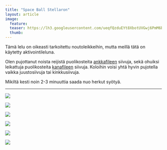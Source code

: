 ```yaml
---
title: "Space Ball Stellaron"
layout: article
image:
  feature:
  teaser: https://lh3.googleusercontent.com/ueqfQzduEYt8XbotUVGwj6PmM6bbNvA2eA6UQFF9RQV5ymyk7xNIsJtapaQP8Al033QFNW8sF86PeGoU998wBSejuMwRe-czuluuMK8IFLsaRwi4Ym4uyEftsCo2ybuKRtLfdkk5eY5SoAzDb4ZU61sjMOKrCCcCqAjPOxU2rT8Xr-iP5vDTMHuMBdQ0cQ0wIX0TRDEnRLC9bYPVRb9QcbWjajSw2xCAj-uEt-LLGl_hs72mcGUiON8cybCZuGA_J5U5DRyzuk__U4-KF-owxXY03s9MKfhjq-fxE0EOjUfM2Q2By7yE0pPNvX-lmoyi_J3ZVdSpK-eczLV3x_4AcIcBJRVWluRkXKsLZQlygwLnROa8951HX8OhIPl7up8AMeSP9MXdS7Ny_qv1ovfTU7Dk9E7dE0H43knti62aojS8Eczusntv1-8QtedaXBQE_rOwjA9h7bMoBTNjwjhilwQSLJIQgRjQWhbHNoUVku2h4a_i_yTo6UdrRQlH7tx3gz68D-wym6r1-Tj2b0pTPqEPSyegt40u-2GjUHdf934=w245
  thumb:
---
```


Tämä lelu on oikeasti tarkoitettu noutoleikkeihin, mutta meillä tätä on käytetty aktivointileluna.

Olen pujottanut noista reijistä puolikosteita [ankkafileen](http://clk.tradedoubler.com/click?p(240480)a(2526211)g(21401374)url(https://www.mustijamirri.fi/brit-care-let-s-bite-ankanrinta-80-g-018621-1))  siivuja, sekä ohuiksi leikattuja puolikosteita [kanafileen](http://clk.tradedoubler.com/click?p(210840)a(2526211)g(19927404)url(http://www.zooplus.fi/shop/koirat/luut/puruliuskat/rocco/171756)) siivuja. Koloihin voisi yhtä hyvin pujotella vaikka juustosiivuja tai kinkkusiivuja.

Mikiltä kesti noin 2-3 minuuttia saada nuo herkut syötyä.

---

[![](https://lh3.googleusercontent.com/1J12BOiquvhU8YAy6N-2cW4yvXHg96TajytjY5mCZ6jAN0C5P-6o3Ew1VjBt79Cbh6z_6ZAKx9z2M5k6oSI5ZFvQpGdWp8BhK7L6zTJ9y_k4nZC6JxsurR_MFLR1mX7hR5ymLD70OhOQjBL6Rkz69RJPeq5tZAnvD2NPxRA4lIoPV-iYfSCXfLMrAFcd3iSM8QFF-xZBwc6on-WB8osUEtD6oIfDb30mMePcKkGCOAYaoyJVXHLttDZuHaYDT1eGEBvTQDquFVyKmn0AEXVB7mZ4u8K8stAxeuoWCWZ1_fjH50KCUn0Uu2hd3NH7QZEHrLDk3NQ0VRHwooogxLGDDrhBM622Ar_Hpc3WvcJRa0BBC8Gue5RRHL3ZE_L9mcVjtPJpNUhO1wVLby0zytQVY7I7grMhWyOIwAAWKgJ-JxRtSRMyWOpnOqG2gDmf6OHRFfHqLO3WK0bmBKZlPlCrwC007gcZT56n88ISDsdw1npeyrD5ixQMlNxG-LaC_tmcf8g78oVZuTeMcVpF07ZlEg7CreRfCfCVsU3dCQLZ_Ok=w800)](https://lh3.googleusercontent.com/1J12BOiquvhU8YAy6N-2cW4yvXHg96TajytjY5mCZ6jAN0C5P-6o3Ew1VjBt79Cbh6z_6ZAKx9z2M5k6oSI5ZFvQpGdWp8BhK7L6zTJ9y_k4nZC6JxsurR_MFLR1mX7hR5ymLD70OhOQjBL6Rkz69RJPeq5tZAnvD2NPxRA4lIoPV-iYfSCXfLMrAFcd3iSM8QFF-xZBwc6on-WB8osUEtD6oIfDb30mMePcKkGCOAYaoyJVXHLttDZuHaYDT1eGEBvTQDquFVyKmn0AEXVB7mZ4u8K8stAxeuoWCWZ1_fjH50KCUn0Uu2hd3NH7QZEHrLDk3NQ0VRHwooogxLGDDrhBM622Ar_Hpc3WvcJRa0BBC8Gue5RRHL3ZE_L9mcVjtPJpNUhO1wVLby0zytQVY7I7grMhWyOIwAAWKgJ-JxRtSRMyWOpnOqG2gDmf6OHRFfHqLO3WK0bmBKZlPlCrwC007gcZT56n88ISDsdw1npeyrD5ixQMlNxG-LaC_tmcf8g78oVZuTeMcVpF07ZlEg7CreRfCfCVsU3dCQLZ_Ok=s0)

[![](https://lh3.googleusercontent.com/TnuEWcUcStItTyR1LdhxYlKKZJ3a7ao9GWpQ8wLkCSwUdvDvdR9gpt4Q-ZlADMHcfYYgIrRb_ASh4OfBxKghAiVM6F7Co8A_xhe3ZAU5Jm3S4gHOOBrxTXaUYjdJXp-qs9hpvg0Nwl0I8CqNvVaoFTQbXjDQ7iCF5ZWP6mjQA087bD0RBiKUocJ_ncWIIJeANRNpwmT83Y5sBgGDjmX0taWEIj3dyleIn1n43y1ganPwb2_b7Rku2D2p08z4T3Yc28eIlUJgSE3kyb_-cAfque5dWr3CPUJmXfCy7vPhBjyO7TC3AJsTj-IxFlZ6kCMoEcmmn6DbN75aZXdkshvjW9rVOHprplwsRTxqdw_C4pYmcpNcBOFDZTEi5zfngMsb-FYXjQpoURIEJMMEGgt1uCz20FSbnNQ2gUYMB6Vb6ax6S060WuUny9rZyK_RejC867pur24OUxXRvIGI1NtfmqMPszKGD5wMWc8xjTW69J-PT53iSkdbOu9a96IVtWwtH2OS5knuEOJGnlZDQ9dmDmeIHnV5gqdYjlPK9gd4b1A=w800)](https://lh3.googleusercontent.com/TnuEWcUcStItTyR1LdhxYlKKZJ3a7ao9GWpQ8wLkCSwUdvDvdR9gpt4Q-ZlADMHcfYYgIrRb_ASh4OfBxKghAiVM6F7Co8A_xhe3ZAU5Jm3S4gHOOBrxTXaUYjdJXp-qs9hpvg0Nwl0I8CqNvVaoFTQbXjDQ7iCF5ZWP6mjQA087bD0RBiKUocJ_ncWIIJeANRNpwmT83Y5sBgGDjmX0taWEIj3dyleIn1n43y1ganPwb2_b7Rku2D2p08z4T3Yc28eIlUJgSE3kyb_-cAfque5dWr3CPUJmXfCy7vPhBjyO7TC3AJsTj-IxFlZ6kCMoEcmmn6DbN75aZXdkshvjW9rVOHprplwsRTxqdw_C4pYmcpNcBOFDZTEi5zfngMsb-FYXjQpoURIEJMMEGgt1uCz20FSbnNQ2gUYMB6Vb6ax6S060WuUny9rZyK_RejC867pur24OUxXRvIGI1NtfmqMPszKGD5wMWc8xjTW69J-PT53iSkdbOu9a96IVtWwtH2OS5knuEOJGnlZDQ9dmDmeIHnV5gqdYjlPK9gd4b1A=s0)

[![](https://lh3.googleusercontent.com/Aliycm5z3rNdb1Yx6Yctiy4QW-zT9AvTuEoMVClTG93A0G6KDHqDBt2_FYiddMCxePgiywxSWlTeeb3yxJ8rTudTeHhhFLJP6r71_2ngF10bloYed9BYqUCvMmmOLuKxvhQcXAhNAocYMBl_RC9FPRYBCwEAe5FSP8qv_ZDEIn55-Aojnj0LxD7OQxsHIJBHf2pgSLtILXKufWD2qUu3qgEiaAbO8DROp7sib94slDanBAZvQ24EmkuHNL7GzbF6zziYTByrbX_1iYad-hu132RhUvnbn1SS-Bg1iS7bGSO1QiWNenaI--1g-_56NwiX43vqvaBfba9OBNF8tTEqHL4wP39kRuVAB4u9K7MqnS-mcd6KWtn_fA1UtS59wMrrxKAcxxxlcanbNWXum3iHQl9cgzLQGZCfYc-W8vc1etZ67chGLUBG5nDBlLLkP-owaMdL-UfPEMkycl-T2aYMeUPSb_lc0-WddoV8sTI-1DwPi1f7Qfx4hHHm2gSAda_gKdmX6SrCxJ8y67kgQirg2EalcI5gPhqKlTytOmpSMfo=w800)](https://lh3.googleusercontent.com/Aliycm5z3rNdb1Yx6Yctiy4QW-zT9AvTuEoMVClTG93A0G6KDHqDBt2_FYiddMCxePgiywxSWlTeeb3yxJ8rTudTeHhhFLJP6r71_2ngF10bloYed9BYqUCvMmmOLuKxvhQcXAhNAocYMBl_RC9FPRYBCwEAe5FSP8qv_ZDEIn55-Aojnj0LxD7OQxsHIJBHf2pgSLtILXKufWD2qUu3qgEiaAbO8DROp7sib94slDanBAZvQ24EmkuHNL7GzbF6zziYTByrbX_1iYad-hu132RhUvnbn1SS-Bg1iS7bGSO1QiWNenaI--1g-_56NwiX43vqvaBfba9OBNF8tTEqHL4wP39kRuVAB4u9K7MqnS-mcd6KWtn_fA1UtS59wMrrxKAcxxxlcanbNWXum3iHQl9cgzLQGZCfYc-W8vc1etZ67chGLUBG5nDBlLLkP-owaMdL-UfPEMkycl-T2aYMeUPSb_lc0-WddoV8sTI-1DwPi1f7Qfx4hHHm2gSAda_gKdmX6SrCxJ8y67kgQirg2EalcI5gPhqKlTytOmpSMfo=s0)

[![](https://lh3.googleusercontent.com/reZbnYkArgdSi45yjtqYkBXBzGopg8U6_fIZQ6VDPzSJRSM1MkUXSFTfw901NINdGtoLUDmxkw0x61_PkQmmeC0Apcix1z-TjpOpsM6Noso4Ia4iszh1-M1r80yDf1RUp7J4QtJ9BjqqXBTTDj6Jjtt_wSjLBHKcRlR_ijXIuoEYP1Qu4wcUuDeE6l7uoA9btfuWcfKZ8R4fXbxGeJD1w1Uo7gJzQ5brsdCZe3QwjzZfE3MsRpEwMbbpjiBUkY5acBtIwrxWST2i_FR4MzBl6kk4SLNYWoTU-xhQVxTdSbfzUTdguq4HlOfu5CotZ5Fji5oLM5nSetuOUj0Hf8qtQo37Kc7fF8zYsIQzSC75kauzQGCfMa7Q8srQNew_UxHqfIFalpifqkG-KXeokLiZk-8YBU9OIM8SKBp81qeJoHKi9Mxy4nd7jvhL7Zro-RyIKApkr9o9ckjDtQFk-Lye4Ta9hP3WICAnPNynxU_nbBUQuVXjxRu4U4taWUFo-tBN9STMJWhauBZ6hKLDAgGvx2ZVj6U73tByn1awAC4owMA=w800)](https://lh3.googleusercontent.com/reZbnYkArgdSi45yjtqYkBXBzGopg8U6_fIZQ6VDPzSJRSM1MkUXSFTfw901NINdGtoLUDmxkw0x61_PkQmmeC0Apcix1z-TjpOpsM6Noso4Ia4iszh1-M1r80yDf1RUp7J4QtJ9BjqqXBTTDj6Jjtt_wSjLBHKcRlR_ijXIuoEYP1Qu4wcUuDeE6l7uoA9btfuWcfKZ8R4fXbxGeJD1w1Uo7gJzQ5brsdCZe3QwjzZfE3MsRpEwMbbpjiBUkY5acBtIwrxWST2i_FR4MzBl6kk4SLNYWoTU-xhQVxTdSbfzUTdguq4HlOfu5CotZ5Fji5oLM5nSetuOUj0Hf8qtQo37Kc7fF8zYsIQzSC75kauzQGCfMa7Q8srQNew_UxHqfIFalpifqkG-KXeokLiZk-8YBU9OIM8SKBp81qeJoHKi9Mxy4nd7jvhL7Zro-RyIKApkr9o9ckjDtQFk-Lye4Ta9hP3WICAnPNynxU_nbBUQuVXjxRu4U4taWUFo-tBN9STMJWhauBZ6hKLDAgGvx2ZVj6U73tByn1awAC4owMA=s0)

[![](https://lh3.googleusercontent.com/45s2no3dXyOxXHnScphPgQ4_uL5TjZ9UhF7IqwiG5fDHyy5y4eVqbmIIW1lskiFE0UK8cet4quf8_k9rL2Fbiy6fDJaj0gqHGDKiBbIiNEBLs2b3v8uLD_1tv7YLP_P6d9WXKOz6QPXXjMfaxo6gY9fw_im10otPgdR0dpvzivl6qreOcpC7bbmztBH3obauUMowbKUxi9HyFXr-yLMp8k-m4I5UMcGkFkKITJC3PHl69csfJtOq_yMbhs2LTRwbEkd0IL5EDap5lgUm_TOVhR4JEjRK0ZhTGFY_bfiOv8RBZNbB7opQrb8K_L4OJt_OG-btaQ0BsdJPZF-5srQXkZqBuoONf89yNAU9yWNRj-780xCUV7L7aUBnYOobInhNd955fZWOBX37j4MOebUiwnstuST98vBkO9d_L0P1QGiIr3LX-gmSLKo1HZBhwW-3uyiTCrEs4uUS0fHRenPeJRW8ul2Pwv_R9Grm5At1NTBylJZu-Pxpq4b563Zg5MasxARZUPE695kSCG5c1CLzvh2lFzeZwNao513A7VrvWEI=w800)](https://lh3.googleusercontent.com/45s2no3dXyOxXHnScphPgQ4_uL5TjZ9UhF7IqwiG5fDHyy5y4eVqbmIIW1lskiFE0UK8cet4quf8_k9rL2Fbiy6fDJaj0gqHGDKiBbIiNEBLs2b3v8uLD_1tv7YLP_P6d9WXKOz6QPXXjMfaxo6gY9fw_im10otPgdR0dpvzivl6qreOcpC7bbmztBH3obauUMowbKUxi9HyFXr-yLMp8k-m4I5UMcGkFkKITJC3PHl69csfJtOq_yMbhs2LTRwbEkd0IL5EDap5lgUm_TOVhR4JEjRK0ZhTGFY_bfiOv8RBZNbB7opQrb8K_L4OJt_OG-btaQ0BsdJPZF-5srQXkZqBuoONf89yNAU9yWNRj-780xCUV7L7aUBnYOobInhNd955fZWOBX37j4MOebUiwnstuST98vBkO9d_L0P1QGiIr3LX-gmSLKo1HZBhwW-3uyiTCrEs4uUS0fHRenPeJRW8ul2Pwv_R9Grm5At1NTBylJZu-Pxpq4b563Zg5MasxARZUPE695kSCG5c1CLzvh2lFzeZwNao513A7VrvWEI=s0)

[![](https://lh3.googleusercontent.com/ChXCxXiKHMEYKiHiJUAwodsuqq1wLCvhoITiox7PwLMvbJ5RuiKnyfYOjoiNHYt21fhFOiWkH1toq2zLzkR_G6SPiiamb2ruDVkAkzJzEbwqAreEJXDig9Yl_445RoEm02N3sWgZEv01Rmi9j37OdSNW3AHCL8s3PdKWkpaU3Q9_78tlItngDZNjuzdL4DNasL2ZRPlBOmVSoAxsgleuXnHxyRDH9M1TGTmQyTigyrFFFkgBL8Xg8txX7dLQXHvmR1zNoOCDIzQou2Pgk6Cd-EYyvqSl11nyGQP4dxqJVRmwMjfrTKJBlgsEUaOBKx6QT-TQPiRtMexxEtnvSqvR2fiAvqGH78N8nbTIwWQIQ2k8qcW40_VEGhH8BAbLDbxyN49NywwH4pg1LriYlSmVdB-NLcoYg2zjZ2Ii-Gec68DlGFD0R5j247bQpIpceHHNr-FQmVbdxyPApz1eL7A3K53YNz5TZ-oOneTs5kFIZ01BtsX6XZ5Mwl-_yWbcuLXxiC3to6xmRifnZeymLCFYoGmQdCdopaoRBVkZSTwPXpE=w800)](https://lh3.googleusercontent.com/ChXCxXiKHMEYKiHiJUAwodsuqq1wLCvhoITiox7PwLMvbJ5RuiKnyfYOjoiNHYt21fhFOiWkH1toq2zLzkR_G6SPiiamb2ruDVkAkzJzEbwqAreEJXDig9Yl_445RoEm02N3sWgZEv01Rmi9j37OdSNW3AHCL8s3PdKWkpaU3Q9_78tlItngDZNjuzdL4DNasL2ZRPlBOmVSoAxsgleuXnHxyRDH9M1TGTmQyTigyrFFFkgBL8Xg8txX7dLQXHvmR1zNoOCDIzQou2Pgk6Cd-EYyvqSl11nyGQP4dxqJVRmwMjfrTKJBlgsEUaOBKx6QT-TQPiRtMexxEtnvSqvR2fiAvqGH78N8nbTIwWQIQ2k8qcW40_VEGhH8BAbLDbxyN49NywwH4pg1LriYlSmVdB-NLcoYg2zjZ2Ii-Gec68DlGFD0R5j247bQpIpceHHNr-FQmVbdxyPApz1eL7A3K53YNz5TZ-oOneTs5kFIZ01BtsX6XZ5Mwl-_yWbcuLXxiC3to6xmRifnZeymLCFYoGmQdCdopaoRBVkZSTwPXpE=s0)
